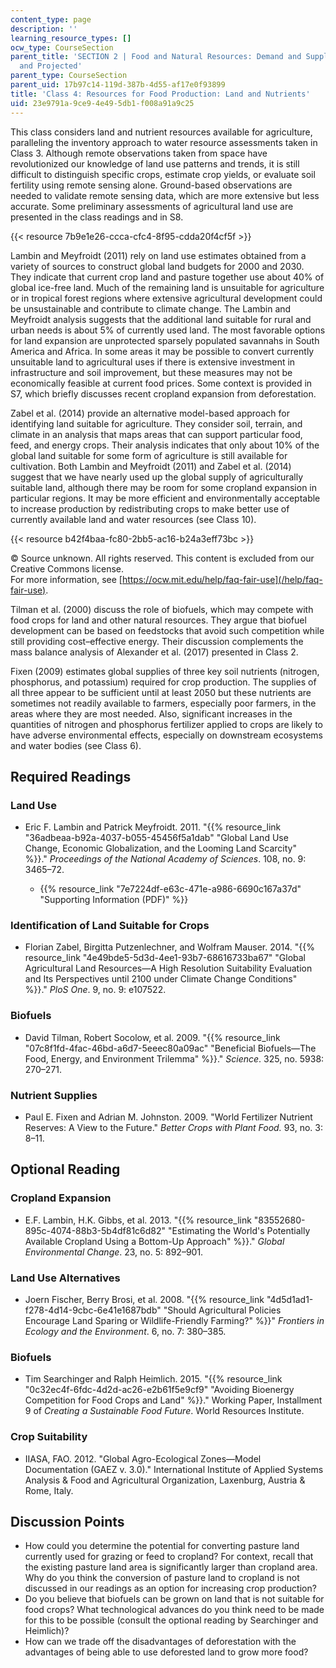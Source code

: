 ```yaml
---
content_type: page
description: ''
learning_resource_types: []
ocw_type: CourseSection
parent_title: 'SECTION 2 | Food and Natural Resources: Demand and Supply, Current
  and Projected'
parent_type: CourseSection
parent_uid: 17b97c14-119d-387b-4d55-af17e0f93899
title: 'Class 4: Resources for Food Production: Land and Nutrients'
uid: 23e9791a-9ce9-4e49-5db1-f008a91a9c25
---
```


This class considers land and nutrient resources available for agriculture, paralleling the inventory approach to water resource assessments taken in Class 3. Although remote observations taken from space have revolutionized our knowledge of land use patterns and trends, it is still difficult to distinguish specific crops, estimate crop yields, or evaluate soil fertility using remote sensing alone. Ground-based observations are needed to validate remote sensing data, which are more extensive but less accurate. Some preliminary assessments of agricultural land use are presented in the class readings and in S8.

{{< resource 7b9e1e26-ccca-cfc4-8f95-cdda20f4cf5f >}}

Lambin and Meyfroidt (2011) rely on land use estimates obtained from a variety of sources to construct global land budgets for 2000 and 2030. They indicate that current crop land and pasture together use about 40% of global ice-free land. Much of the remaining land is unsuitable for agriculture or in tropical forest regions where extensive agricultural development could be unsustainable and contribute to climate change. The Lambin and Meyfroidt analysis suggests that the additional land suitable for rural and urban needs is about 5% of currently used land. The most favorable options for land expansion are unprotected sparsely populated savannahs in South America and Africa. In some areas it may be possible to convert currently unsuitable land to agricultural uses if there is extensive investment in infrastructure and soil improvement, but these measures may not be economically feasible at current food prices. Some context is provided in S7, which briefly discusses recent cropland expansion from deforestation.

Zabel et al. (2014) provide an alternative model-based approach for identifying land suitable for agriculture. They consider soil, terrain, and climate in an analysis that maps areas that can support particular food, feed, and energy crops. Their analysis indicates that only about 10% of the global land suitable for some form of agriculture is still available for cultivation. Both Lambin and Meyfroidt (2011) and Zabel et al. (2014) suggest that we have nearly used up the global supply of agriculturally suitable land, although there may be room for some cropland expansion in particular regions. It may be more efficient and environmentally acceptable to increase production by redistributing crops to make better use of currently available land and water resources (see Class 10).

{{< resource b42f4baa-fc80-2bb5-ac16-b24a3eff73bc >}}

© Source unknown. All rights reserved. This content is excluded from our Creative Commons license.  
For more information, see [https://ocw.mit.edu/help/faq-fair-use](/help/faq-fair-use).

Tilman et al. (2000) discuss the role of biofuels, which may compete with food crops for land and other natural resources. They argue that biofuel development can be based on feedstocks that avoid such competition while still providing cost–effective energy. Their discussion complements the mass balance analysis of Alexander et al. (2017) presented in Class 2.

Fixen (2009) estimates global supplies of three key soil nutrients (nitrogen, phosphorus, and potassium) required for crop production. The supplies of all three appear to be sufficient until at least 2050 but these nutrients are sometimes not readily available to farmers, especially poor farmers, in the areas where they are most needed. Also, significant increases in the quantities of nitrogen and phosphorus fertilizer applied to crops are likely to have adverse environmental effects, especially on downstream ecosystems and water bodies (see Class 6).

Required Readings
-----------------

### Land Use

*   Eric F. Lambin and Patrick Meyfroidt. 2011. "{{% resource_link "36adbeaa-b92a-4037-b055-45456f5a1dab" "Global Land Use Change, Economic Globalization, and the Looming Land Scarcity" %}}." _Proceedings of the National Academy of Sciences_. 108, no. 9: 3465–72.
    
    *   {{% resource_link "7e7224df-e63c-471e-a986-6690c167a37d" "Supporting Information (PDF)" %}}

### Identification of Land Suitable for Crops

*   Florian Zabel, Birgitta Putzenlechner, and Wolfram Mauser. 2014. "{{% resource_link "4e49bde5-5d3d-4ee1-93b7-68616733ba67" "Global Agricultural Land Resources—A High Resolution Suitability Evaluation and Its Perspectives until 2100 under Climate Change Conditions" %}}." _PloS One_. 9, no. 9: e107522.
    

### Biofuels

*   David Tilman, Robert Socolow, et al. 2009. "{{% resource_link "07c8f1fd-4fac-46bd-a6d7-5eeec80a09ac" "Beneficial Biofuels—The Food, Energy, and Environment Trilemma" %}}." _Science_. 325, no. 5938: 270–271.
    

### Nutrient Supplies

*   Paul E. Fixen and Adrian M. Johnston. 2009. "World Fertilizer Nutrient Reserves: A View to the Future." _Better Crops with Plant Food._ 93, no. 3: 8–11.
    

Optional Reading
----------------

### Cropland Expansion

*   E.F. Lambin, H.K. Gibbs, et al. 2013. "{{% resource_link "83552680-895c-4074-88b3-5b4df81c6d82" "Estimating the World's Potentially Available Cropland Using a Bottom-Up Approach" %}}." _Global Environmental Change_. 23, no. 5: 892–901.
    

### Land Use Alternatives

*   Joern Fischer, Berry Brosi, et al. 2008. "{{% resource_link "4d5d1ad1-f278-4d14-9cbc-6e41e1687bdb" "Should Agricultural Policies Encourage Land Sparing or Wildlife-Friendly Farming?" %}}" _Frontiers in Ecology and the Environment_. 6, no. 7: 380–385.
    

### Biofuels

*   Tim Searchinger and Ralph Heimlich. 2015. "{{% resource_link "0c32ec4f-6fdc-4d2d-ac26-e2b61f5e9cf9" "Avoiding Bioenergy Competition for Food Crops and Land" %}}." Working Paper, Installment 9 of _Creating a Sustainable Food Future_. World Resources Institute.
    

### Crop Suitability

*   IIASA, FAO. 2012. "Global Agro-Ecological Zones—Model Documentation (GAEZ v. 3.0)." International Institute of Applied Systems Analysis & Food and Agricultural Organization, Laxenburg, Austria & Rome, Italy.
    

Discussion Points
-----------------

*   How could you determine the potential for converting pasture land currently used for grazing or feed to cropland? For context, recall that the existing pasture land area is significantly larger than cropland area. Why do you think the conversion of pasture land to cropland is not discussed in our readings as an option for increasing crop production?
*   Do you believe that biofuels can be grown on land that is not suitable for food crops? What technological advances do you think need to be made for this to be possible (consult the optional reading by Searchinger and Heimlich)?
*   How can we trade off the disadvantages of deforestation with the advantages of being able to use deforested land to grow more food?